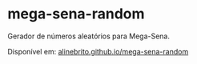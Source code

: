 # mega-sena-random

Gerador de números aleatórios para Mega-Sena.

Disponível em: [alinebrito.github.io/mega-sena-random](https://alinebrito.github.io/mega-sena-random)